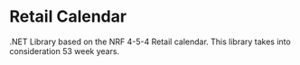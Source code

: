 # Retail Calendar
.NET Library based on the NRF 4-5-4 Retail calendar. This library takes into consideration 53 week years. 

